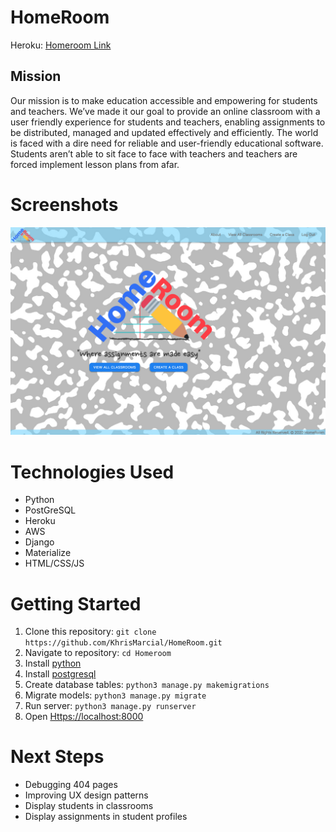 # HomeRoom

Heroku: [Homeroom Link](https://homeroom-teamtack.herokuapp.com/ "Homeroom Heroku App")

## Mission

Our mission is to make education accessible and empowering for students and teachers.
We’ve made it our goal to  provide an online classroom with a user friendly experience for students and teachers, enabling assignments to be distributed, managed and updated effectively and  efficiently. 
The world is faced with a dire need for reliable and user-friendly educational software. Students aren’t able to sit face to face with teachers and teachers are forced implement lesson plans from afar. 


# Screenshots
![Homeroom](/main_app/static/images/Homeroom.png?raw=true "Homeroom homepage")

# Technologies Used

* Python
* PostGreSQL
* Heroku
* AWS
* Django
* Materialize
* HTML/CSS/JS

# Getting Started

1. Clone this repository: `git clone https://github.com/KhrisMarcial/HomeRoom.git`
2. Navigate to repository: `cd Homeroom`
3. Install [python](https://www.python.org/download/releases/3.0/ "python3")
4. Install [postgresql](https://www.postgresql.org/ "postgresql")
5. Create database tables: `python3 manage.py makemigrations`
6. Migrate models: `python3 manage.py migrate`
7. Run server: `python3 manage.py runserver`
8. Open [Https://localhost:8000](Https://localhost:8000 "Local Host 8000")

# Next Steps
* Debugging 404 pages
* Improving UX design patterns
* Display students in classrooms
* Display assignments in student profiles